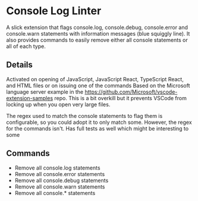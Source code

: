 # Console Log Linter

A slick extension that flags console.log, console.debug, console.error and console.warn statements with information
messages (blue squiggly line). It also provides commands to easily remove either all console statements or all 
of each type.

## Details

Activated on opening of JavaScript, JavaScript React, TypeScript React, and HTML files or on issuing one of the commands
Based on the Microsoft language server example in the https://github.com/Microsoft/vscode-extension-samples repo.
This is a bit overkill but it prevents VSCode from locking up when you open very large files.

The regex used to match the console statements to flag them is configurable, so you could adopt it to only match some.
However, the regex for the commands isn't. Has full tests as well which might be interesting to some

## Commands 

* Remove all console.log statements
* Remove all console.error statements
* Remove all console.debug statements
* Remove all console.warn statements
* Remove all console.* statements
